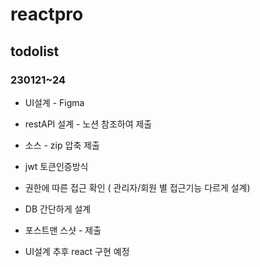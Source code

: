 # reactpro

## todolist
### 230121~24

- UI설계 - Figma
- restAPI 설계 - 노션 참조하여 제출
- 소스 - zip 압축 제출
- jwt 토큰인증방식 
- 권한에 따른 접근 확인 ( 관리자/회원 별 접근기능 다르게 설계)
- DB 간단하게 설계
- 포스트맨 스샷 - 제출

- UI설계 추후 react 구현 예정
